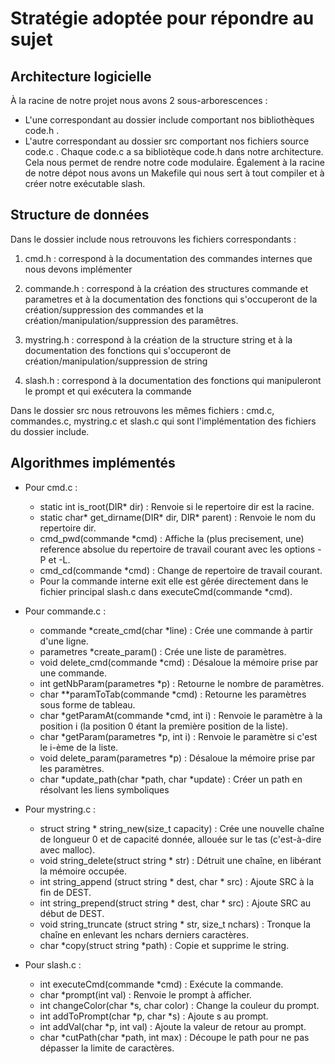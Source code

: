# Stratégie adoptée pour répondre au sujet 

## Architecture logicielle 

À la racine de notre projet nous avons 2 sous-arborescences :
- L'une correspondant au dossier include comportant nos bibliothèques code.h .
- L'autre correspondant au dossier src comportant nos fichiers source code.c .
Chaque code.c a sa bibliotèque code.h dans notre architecture.
Cela nous permet de rendre notre code modulaire.
Également à la racine de notre dépot nous avons un Makefile qui nous sert à tout compiler et à créer notre exécutable slash.

## Structure de données

Dans le dossier include nous retrouvons les fichiers correspondants :

1. cmd.h : correspond à la documentation des commandes internes que nous devons implémenter

2. commande.h : correspond à la création des structures commande et parametres et à la documentation des fonctions qui s'occuperont de la création/suppression des commandes et la création/manipulation/suppression des paramêtres.

3. mystring.h : correspond à la création de la structure string et à la documentation des fonctions qui s'occuperont de création/manipulation/suppression de string

4. slash.h : correspond à la documentation des fonctions qui manipuleront le prompt et qui exécutera la commande

Dans le dossier src nous retrouvons les mêmes fichiers :
cmd.c, commandes.c, mystring.c et slash.c qui sont l'implémentation des fichiers du dossier include.

## Algorithmes implémentés
- Pour cmd.c :
    - static int is_root(DIR* dir) : Renvoie si le repertoire dir est la racine.
    - static char* get_dirname(DIR* dir, DIR* parent) : Renvoie le nom du repertoire dir.
    - cmd_pwd(commande *cmd) : Affiche la (plus precisement, une) reference absolue du repertoire de travail courant avec les options -P et -L.
    - cmd_cd(commande *cmd) : Change de repertoire de travail courant.
    - Pour la commande interne exit elle est gêrée directement dans le fichier principal slash.c dans executeCmd(commande *cmd).

- Pour commande.c :
    - commande *create_cmd(char *line) : Crée une commande à partir d'une ligne.
    - parametres *create_param() : Crée une liste de paramètres.
    - void delete_cmd(commande *cmd) : Désaloue la mémoire prise par une commande.
    - int getNbParam(parametres *p) : Retourne le nombre de paramètres.
    - char **paramToTab(commande *cmd) : Retourne les paramètres sous forme de tableau.
    - char *getParamAt(commande *cmd, int i) : Renvoie le paramètre à la position i (la position 0 étant la première position de la liste).
    - char *getParam(parametres *p, int i) : Renvoie le paramètre si c'est le i-ème de la liste.
    - void delete_param(parametres *p) : Désaloue la mémoire prise par les paramètres.
    - char *update_path(char *path, char *update) : Créer un path en résolvant les liens symboliques

- Pour mystring.c :
    - struct string * string_new(size_t capacity) : Crée une nouvelle chaîne de longueur 0 et de capacité donnée, allouée sur le tas (c'est-à-dire avec malloc).
    - void string_delete(struct string * str) : Détruit une chaîne, en libérant la mémoire occupée.
    - int string_append (struct string * dest, char * src) : Ajoute SRC à la fin de DEST.
    - int string_prepend(struct string * dest, char * src) : Ajoute SRC au début de DEST.
    - void string_truncate (struct string * str, size_t nchars) : Tronque la chaîne en enlevant les nchars derniers caractères.
    - char *copy(struct string *path) : Copie et supprime le string.

- Pour slash.c :
    - int executeCmd(commande *cmd) : Exécute la commande.
    - char *prompt(int val) : Renvoie le prompt à afficher.
    - int changeColor(char *s, char color) : Change la couleur du prompt.
    - int addToPrompt(char *p, char *s) : Ajoute s au prompt.
    - int addVal(char *p, int val) : Ajoute la valeur de retour au prompt.
    - char *cutPath(char *path, int max) : Découpe le path pour ne pas dépasser la limite de caractères.

